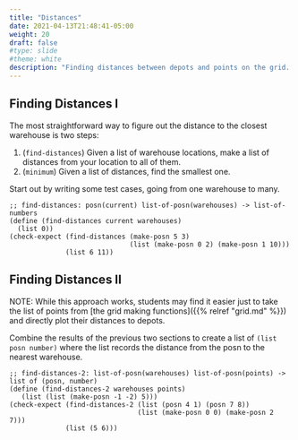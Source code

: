 ```yaml
---
title: "Distances"
date: 2021-04-13T21:48:41-05:00
weight: 20
draft: false
#type: slide
#theme: white
description: "Finding distances between depots and points on the grid. Important steps."
---
```



## Finding Distances I

The most straightforward way to figure out the distance to the closest
warehouse is two steps:

1. (`find-distances`) Given a list of warehouse locations, make a list of distances from
   your location to all of them.
2. (`minimum`) Given a list of distances, find the smallest one.

Start out by writing some test cases, going from one warehouse to many.

```racket
;; find-distances: posn(current) list-of-posn(warehouses) -> list-of-numbers
(define (find-distances current warehouses)
  (list 0))
(check-expect (find-distances (make-posn 5 3) 
                              (list (make-posn 0 2) (make-posn 1 10)))
              (list 6 11))
```


## Finding Distances II

NOTE: While this approach works, students may find it easier just to
take the list of points from [the grid making functions]({{% relref
"grid.md" %}}) and directly plot their distances to depots.

Combine the results of the previous two sections to create a
list of `(list posn number)` where the list records the distance from
the posn to the nearest warehouse.

```racket
;; find-distances-2: list-of-posn(warehouses) list-of-posn(points) -> list of (posn, number)
(define (find-distances-2 warehouses points)
   (list (list (make-posn -1 -2) 5)))
(check-expect (find-distances-2 (list (posn 4 1) (posn 7 8))
                                (list (make-posn 0 0) (make-posn 2 7)))
              (list (5 6)))
```
